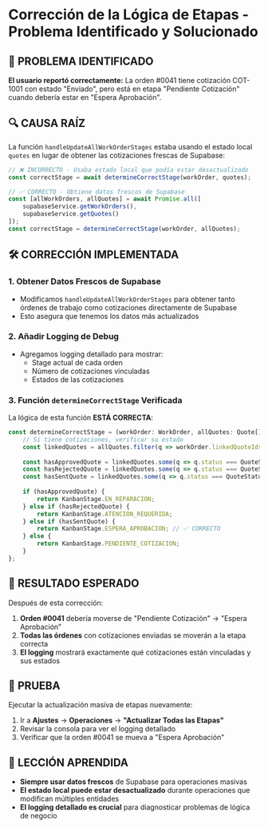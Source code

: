 # Corrección de la Lógica de Etapas - Problema Identificado y Solucionado

## 🚨 **PROBLEMA IDENTIFICADO**

**El usuario reportó correctamente:** La orden #0041 tiene cotización COT-1001 con estado "Enviado", pero está en etapa "Pendiente Cotización" cuando debería estar en "Espera Aprobación".

## 🔍 **CAUSA RAÍZ**

La función `handleUpdateAllWorkOrderStages` estaba usando el estado local `quotes` en lugar de obtener las cotizaciones frescas de Supabase:

```typescript
// ❌ INCORRECTO - Usaba estado local que podía estar desactualizado
const correctStage = await determineCorrectStage(workOrder, quotes);

// ✅ CORRECTO - Obtiene datos frescos de Supabase
const [allWorkOrders, allQuotes] = await Promise.all([
    supabaseService.getWorkOrders(),
    supabaseService.getQuotes()
]);
const correctStage = determineCorrectStage(workOrder, allQuotes);
```

## 🛠️ **CORRECCIÓN IMPLEMENTADA**

### 1. **Obtener Datos Frescos de Supabase**
- Modificamos `handleUpdateAllWorkOrderStages` para obtener tanto órdenes de trabajo como cotizaciones directamente de Supabase
- Esto asegura que tenemos los datos más actualizados

### 2. **Añadir Logging de Debug**
- Agregamos logging detallado para mostrar:
  - Stage actual de cada orden
  - Número de cotizaciones vinculadas
  - Estados de las cotizaciones

### 3. **Función `determineCorrectStage` Verificada**
La lógica de esta función **ESTÁ CORRECTA**:

```typescript
const determineCorrectStage = (workOrder: WorkOrder, allQuotes: Quote[]): KanbanStage => {
    // Si tiene cotizaciones, verificar su estado
    const linkedQuotes = allQuotes.filter(q => workOrder.linkedQuoteIds?.includes(q.id));
    
    const hasApprovedQuote = linkedQuotes.some(q => q.status === QuoteStatus.APROBADO);
    const hasRejectedQuote = linkedQuotes.some(q => q.status === QuoteStatus.RECHAZADO);
    const hasSentQuote = linkedQuotes.some(q => q.status === QuoteStatus.ENVIADO);
    
    if (hasApprovedQuote) {
        return KanbanStage.EN_REPARACION;
    } else if (hasRejectedQuote) {
        return KanbanStage.ATENCION_REQUERIDA;
    } else if (hasSentQuote) {
        return KanbanStage.ESPERA_APROBACION; // ✅ CORRECTO
    } else {
        return KanbanStage.PENDIENTE_COTIZACION;
    }
};
```

## 🎯 **RESULTADO ESPERADO**

Después de esta corrección:

1. **Orden #0041** debería moverse de "Pendiente Cotización" → "Espera Aprobación"
2. **Todas las órdenes** con cotizaciones enviadas se moverán a la etapa correcta
3. **El logging** mostrará exactamente qué cotizaciones están vinculadas y sus estados

## 🧪 **PRUEBA**

Ejecutar la actualización masiva de etapas nuevamente:

1. Ir a **Ajustes** → **Operaciones** → **"Actualizar Todas las Etapas"**
2. Revisar la consola para ver el logging detallado
3. Verificar que la orden #0041 se mueva a "Espera Aprobación"

## 📝 **LECCIÓN APRENDIDA**

- **Siempre usar datos frescos** de Supabase para operaciones masivas
- **El estado local puede estar desactualizado** durante operaciones que modifican múltiples entidades
- **El logging detallado es crucial** para diagnosticar problemas de lógica de negocio









